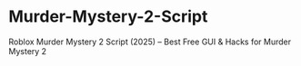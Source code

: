 # Murder-Mystery-2-Script
Roblox Murder Mystery 2 Script (2025) – Best Free GUI &amp; Hacks for Murder Mystery 2
